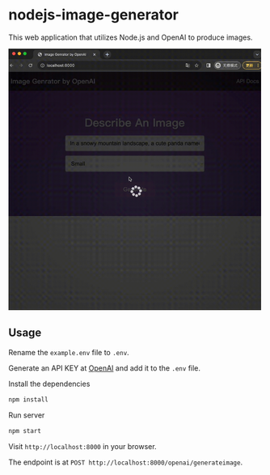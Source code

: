 # nodejs-image-generator
This web application that utilizes Node.js and OpenAI to produce images.

<img src="public/img/demonstrate.gif" width="500">

## Usage

Rename the `example.env` file to `.env`.

Generate an API KEY at [OpenAI](https://beta.openai.com/) and add it to the `.env` file.

Install the dependencies

```bash
npm install
```

Run server

```bash
npm start
```

Visit `http://localhost:8000` in your browser.

The endpoint is at `POST http://localhost:8000/openai/generateimage`.